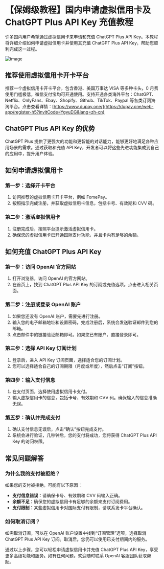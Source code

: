 # 【保姆级教程】国内申请虚拟信用卡及 ChatGPT Plus API Key 充值教程

许多国内用户希望通过虚拟信用卡来申请和充值 ChatGPT Plus API Key。本教程将详细介绍如何申请虚拟信用卡并使用其充值 ChatGPT Plus API Key，帮助您顺利完成这一过程。

![image](https://github.com/lamberson256/hkei/assets/169782715/7274ff5c-497d-4c08-b5c9-54298c87a6cb)

## 推荐使用虚拟信用卡开卡平台

推荐一个虚拟信用卡开卡平台，包含香港、美国万事达 VISA 等多种卡头，0 月费使用门槛极低，微信支付宝均可开通使用。支持开通各类海外平台：ChatGPT、Netflix、OnlyFans、Ebay、Shopify、Github、TikTok、Paypal 等各类订阅海淘平台。点击查看详情：[https://www.dupay.one/](https://dupay.one/web-app/register-h5?invitCode=YgvuDG&lang=zh-cn)

## ChatGPT Plus API Key 的优势

ChatGPT Plus 提供了更强大的功能和更智能的对话能力，能够更好地满足各种应用场景的需求。通过获取和充值 API Key，开发者可以将这些先进功能集成到自己的应用中，提升用户体验。

## 如何申请虚拟信用卡

### 第一步：选择开卡平台

1. 访问推荐的虚拟信用卡开卡平台，例如 FomePay。
2. 按照指示完成注册，并获取虚拟信用卡信息，包括卡号、有效期和 CVV 码。

### 第二步：激活虚拟信用卡

1. 注册完成后，按照平台提示激活虚拟信用卡。
2. 确保您的虚拟信用卡已开通国际支付功能，并且卡内有足够的余额。

## 如何充值 ChatGPT Plus API Key

### 第一步：访问 OpenAI 官方网站

1. 打开浏览器，访问 OpenAI 的官方网站。
2. 在首页上，找到 ChatGPT Plus API Key 的订阅或充值选项，点击进入相关页面。

### 第二步：注册或登录 OpenAI 账户

1. 如果您还没有 OpenAI 账户，需要先进行注册。
2. 输入您的电子邮箱地址和设置密码，完成注册后，系统会发送验证邮件到您的邮箱。
3. 点击邮件中的链接验证邮箱即可。如果您已有账户，直接登录即可。

### 第三步：选择 API Key 订阅计划

1. 登录后，进入 API Key 订阅页面，选择适合您的订阅计划。
2. 您可以选择适合自己的订阅期限（月度或年度），然后点击“订阅”按钮。

### 第四步：输入支付信息

1. 在支付页面，选择使用虚拟信用卡支付。
2. 输入虚拟信用卡的信息，包括卡号、有效期和 CVV 码。确保输入的信息准确无误。

### 第五步：确认并完成支付

1. 确认支付信息无误后，点击“确认”按钮完成支付。
2. 系统会进行验证，几秒钟后，您的支付将成功，您将获得 ChatGPT Plus API Key 的访问权限。

## 常见问题解答

### 为什么我的支付被拒绝？

如果您的支付被拒绝，可能有以下原因：
- **支付信息错误**：请确保卡号、有效期和 CVV 码输入正确。
- **余额不足**：确保您的虚拟信用卡有足够的余额来支付订阅费用。
- **支付限制**：某些虚拟信用卡对国际支付有限制，请联系发卡平台确认。

### 如何取消订阅？

如需取消订阅，可以在 OpenAI 账户设置中找到“订阅管理”选项，选择取消 ChatGPT Plus API Key 订阅。取消后，您仍可以使用已支付期间内的服务。

通过以上步骤，您可以轻松申请虚拟信用卡并充值 ChatGPT Plus API Key，享受更多高级功能和服务。如有任何问题，欢迎随时联系 OpenAI 客服团队获取帮助。

